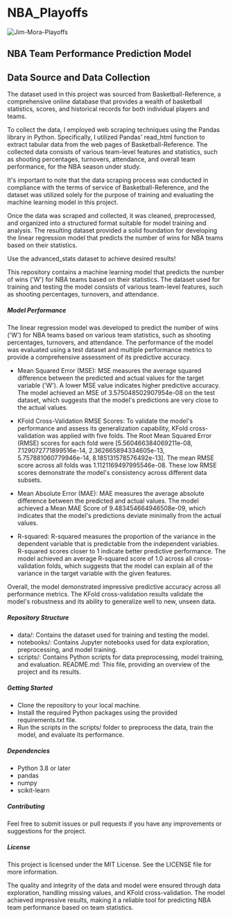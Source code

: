 # NBA_Playoffs


![Jim-Mora-Playoffs](https://user-images.githubusercontent.com/80132877/232113495-cb8f6cfd-ec6e-475c-b2ef-31b746918460.jpg)


## NBA Team Performance Prediction Model

## Data Source and Data Collection

The dataset used in this project was sourced from Basketball-Reference, a comprehensive online database that provides a wealth of basketball statistics, scores, and historical records for both individual players and teams.

To collect the data, I employed web scraping techniques using the Pandas library in Python. Specifically, I utilized Pandas' read_html function to extract tabular data from the web pages of Basketball-Reference. The collected data consists of various team-level features and statistics, such as shooting percentages, turnovers, attendance, and overall team performance, for the NBA season under study.

It's important to note that the data scraping process was conducted in compliance with the terms of service of Basketball-Reference, and the dataset was utilized solely for the purpose of training and evaluating the machine learning model in this project.

Once the data was scraped and collected, it was cleaned, preprocessed, and organized into a structured format suitable for model training and analysis. The resulting dataset provided a solid foundation for developing the linear regression model that predicts the number of wins for NBA teams based on their statistics.

Use the advanced_stats dataset to achieve desired results!

This repository contains a machine learning model that predicts the number of wins ('W') for NBA teams based on their statistics. The dataset used for training and testing the model consists of various team-level features, such as shooting percentages, turnovers, and attendance.

##### Model Performance

The linear regression model was developed to predict the number of wins ('W') for NBA teams based on various team statistics, such as shooting percentages, turnovers, and attendance. The performance of the model was evaluated using a test dataset and multiple performance metrics to provide a comprehensive assessment of its predictive accuracy.

* Mean Squared Error (MSE): MSE measures the average squared difference between the predicted and actual values for the target variable ('W'). A lower MSE value indicates higher predictive accuracy. The model achieved an MSE of 3.575048502907954e-08 on the test dataset, which suggests that the model's predictions are very close to the actual values.

* KFold Cross-Validation RMSE Scores: To validate the model's performance and assess its generalization capability, KFold cross-validation was applied with five folds. The Root Mean Squared Error (RMSE) scores for each fold were [5.560466384069211e-08, 7.129072771899516e-14, 2.362665894334605e-13, 5.757881060779946e-14, 8.185131578576492e-13]. The mean RMSE score across all folds was 1.1121169497995546e-08. These low RMSE scores demonstrate the model's consistency across different data subsets.

* Mean Absolute Error (MAE): MAE measures the average absolute difference between the predicted and actual values. The model achieved a Mean MAE Score of 9.483454664946508e-09, which indicates that the model's predictions deviate minimally from the actual values.

* R-squared: R-squared measures the proportion of the variance in the dependent variable that is predictable from the independent variables. R-squared scores closer to 1 indicate better predictive performance. The model achieved an average R-squared score of 1.0 across all cross-validation folds, which suggests that the model can explain all of the variance in the target variable with the given features.

Overall, the model demonstrated impressive predictive accuracy across all performance metrics. The KFold cross-validation results validate the model's robustness and its ability to generalize well to new, unseen data.

##### Repository Structure

* data/: Contains the dataset used for training and testing the model.
* notebooks/: Contains Jupyter notebooks used for data exploration, preprocessing, and model training.
* scripts/: Contains Python scripts for data preprocessing, model training, and evaluation.
README.md: This file, providing an overview of the project and its results.

##### Getting Started

* Clone the repository to your local machine.
* Install the required Python packages using the provided requirements.txt file.
* Run the scripts in the scripts/ folder to preprocess the data, train the model, and evaluate its performance.

##### Dependencies

* Python 3.8 or later
* pandas
* numpy
* scikit-learn

##### Contributing
Feel free to submit issues or pull requests if you have any improvements or suggestions for the project.

##### License
This project is licensed under the MIT License. See the LICENSE file for more information.

The quality and integrity of the data and model were ensured through data exploration, handling missing values, and KFold cross-validation. The model achieved impressive results, making it a reliable tool for predicting NBA team performance based on team statistics.
